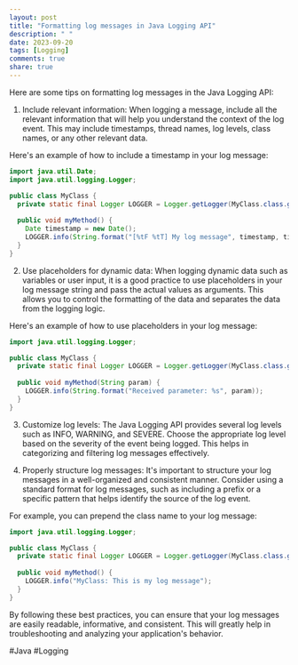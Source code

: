 ```yaml
---
layout: post
title: "Formatting log messages in Java Logging API"
description: " "
date: 2023-09-20
tags: [Logging]
comments: true
share: true
---
```


Here are some tips on formatting log messages in the Java Logging API:

1. Include relevant information: When logging a message, include all the relevant information that will help you understand the context of the log event. This may include timestamps, thread names, log levels, class names, or any other relevant data.

Here's an example of how to include a timestamp in your log message:

```java
import java.util.Date;
import java.util.logging.Logger;

public class MyClass {
  private static final Logger LOGGER = Logger.getLogger(MyClass.class.getName());
  
  public void myMethod() {
    Date timestamp = new Date();
    LOGGER.info(String.format("[%tF %tT] My log message", timestamp, timestamp));
  }
}
```

2. Use placeholders for dynamic data: When logging dynamic data such as variables or user input, it is a good practice to use placeholders in your log message string and pass the actual values as arguments. This allows you to control the formatting of the data and separates the data from the logging logic.

Here's an example of how to use placeholders in your log message:

```java
import java.util.logging.Logger;

public class MyClass {
  private static final Logger LOGGER = Logger.getLogger(MyClass.class.getName());
  
  public void myMethod(String param) {
    LOGGER.info(String.format("Received parameter: %s", param));
  }
}
```

3. Customize log levels: The Java Logging API provides several log levels such as INFO, WARNING, and SEVERE. Choose the appropriate log level based on the severity of the event being logged. This helps in categorizing and filtering log messages effectively.

4. Properly structure log messages: It's important to structure your log messages in a well-organized and consistent manner. Consider using a standard format for log messages, such as including a prefix or a specific pattern that helps identify the source of the log event.

For example, you can prepend the class name to your log message:

```java
import java.util.logging.Logger;

public class MyClass {
  private static final Logger LOGGER = Logger.getLogger(MyClass.class.getName());
  
  public void myMethod() {
    LOGGER.info("MyClass: This is my log message");
  }
}
```

By following these best practices, you can ensure that your log messages are easily readable, informative, and consistent. This will greatly help in troubleshooting and analyzing your application's behavior.

#Java #Logging